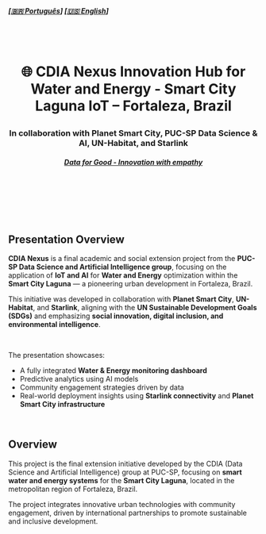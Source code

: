 
<br>

##### \[[🇧🇷 Português](README.pt_BR.md)\] \[**[🇺🇸 English](README.md)**\]   

<br><br>
 

# <p align="center"> 🌐 **CDIA Nexus** Innovation Hub for Water and Energy - Smart City Laguna IoT – Fortaleza, Brazil  
### <p align="center"> In collaboration with Planet Smart City, PUC-SP Data Science & AI, UN-Habitat, and Starlink
##### <p align="center"> [Data for Good - Innovation with empathy]()

<br><br>





<br><br>


##  Presentation Overview

**CDIA Nexus** is a final academic and social extension project from the **PUC-SP Data Science and Artificial Intelligence group**, focusing on the application of **IoT and AI** for **Water and Energy** optimization within the **Smart City Laguna** — a pioneering urban development in Fortaleza, Brazil.

This initiative was developed in collaboration with **Planet Smart City**, **UN-Habitat**, and **Starlink**, aligning with the **UN Sustainable Development Goals (SDGs)** and emphasizing **social innovation, digital inclusion, and environmental intelligence**.


<br>

The presentation showcases:

- A fully integrated **Water & Energy monitoring dashboard**  
- Predictive analytics using AI models  
- Community engagement strategies driven by data  
- Real-world deployment insights using **Starlink connectivity** and **Planet Smart City infrastructure**

<br>

##  Overview

This project is the final extension initiative developed by the CDIA (Data Science and Artificial Intelligence) group at PUC-SP, focusing on **smart water and energy systems** for the **Smart City Laguna**, located in the metropolitan region of Fortaleza, Brazil.

The project integrates innovative urban technologies with community engagement, driven by international partnerships to promote sustainable and inclusive development.

<br>



